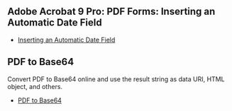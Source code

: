 ## Adobe Acrobat 9 Pro: PDF Forms: Inserting an Automatic Date Field

* [Inserting an Automatic Date Field](https://www.uwec.edu/kb/article/pdf-forms-inserting-an-automatic-date-field/)

## PDF to Base64

Convert PDF to Base64 online and use the result string as data URI, HTML object, and others.

* [PDF to Base64](https://base64.guru/converter/encode/pdf)

